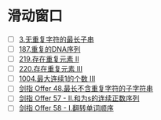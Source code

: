 
# 滑动窗口

- [ ] [3.无重复字符的最长子串](https://leetcode-cn.com/problems/longest-substring-without-repeating-characters)
- [ ] [187.重复的DNA序列](https://leetcode-cn.com/problems/repeated-dna-sequences)
- [ ] [219.存在重复元素 II](https://leetcode-cn.com/problems/contains-duplicate-ii)
- [ ] [220.存在重复元素 III](https://leetcode-cn.com/problems/contains-duplicate-iii)
- [ ] [1004.最大连续1的个数 III](https://leetcode-cn.com/problems/max-consecutive-ones-iii)
- [ ] [剑指 Offer 48.最长不含重复字符的子字符串](https://leetcode-cn.com/problems/zui-chang-bu-han-zhong-fu-zi-fu-de-zi-zi-fu-chuan-lcof/)
- [ ] [剑指 Offer 57 - II.和为s的连续正数序列](https://leetcode-cn.com/problems/he-wei-sde-lian-xu-zheng-shu-xu-lie-lcof/)
- [ ] [剑指 Offer 58 - I.翻转单词顺序](https://leetcode-cn.com/problems/fan-zhuan-dan-ci-shun-xu-lcof/)